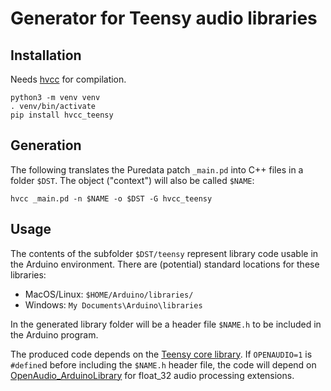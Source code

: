 # Generator for Teensy audio libraries

## Installation

Needs [hvcc](https://github.com/Wasted-Audio/hvcc) for compilation.

```
python3 -m venv venv
. venv/bin/activate
pip install hvcc_teensy
```

## Generation

The following translates the Puredata patch `_main.pd` into C++ files in a folder `$DST`.
The object ("context") will also be called `$NAME`:

```
hvcc _main.pd -n $NAME -o $DST -G hvcc_teensy
```

## Usage

The contents of the subfolder `$DST/teensy` represent library code usable in the Arduino environment.
There are (potential) standard locations for these libraries:

- MacOS/Linux: `$HOME/Arduino/libraries/`
- Windows: `My Documents\Arduino\libraries`

In the generated library folder will be a header file `$NAME.h` to be included in the Arduino program.

The produced code depends on the [Teensy core library](https://github.com/PaulStoffregen/cores).
If `OPENAUDIO=1` is `#define`d before including the `$NAME.h` header file, the code will depend on [OpenAudio_ArduinoLibrary](https://github.com/chipaudette/OpenAudio_ArduinoLibrary) for float_32 audio processing extensions.
